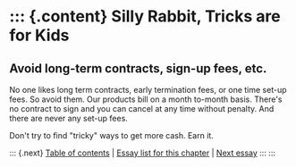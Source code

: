 ::: {.content}
Silly Rabbit, Tricks are for Kids
=================================

Avoid long-term contracts, sign-up fees, etc.
---------------------------------------------

No one likes long term contracts, early termination fees, or one time
set-up fees. So avoid them. Our products bill on a month to-month basis.
There\'s no contract to sign and you can cancel at any time without
penalty. And there are never any set-up fees.

Don\'t try to find \"tricky\" ways to get more cash. Earn it.

::: {.next}
[Table of contents](toc.php) \| [Essay list for this
chapter](toc.php#ch12) \| [Next essay](ch12_A_Softer_Bullet.php)
:::
:::
